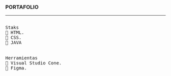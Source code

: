 ### PORTAFOLIO
---
<p>
  <samp>
    <br>Staks
    <br>🔹 HTML.
    <br>🔹 CSS.
    <br>🔹 JAVA
    </samp>
   <br>
  <br>
    <samp>
    <br>Herramientas
    <br>🔹 Visual Studio Cone.
    <br>🔹 Figma.
    </samp>
  </p>
  
</p>
